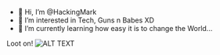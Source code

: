 - 👋 Hi, I’m @HackingMark
- 👀 I’m interested in Tech, Guns n Babes XD
- 🌱 I’m currently learning how easy it is to change the World...

Loot on!
![ALT TEXT](https://media.giphy.com/media/bJ4TVNYNUympPgcpem/giphy.gif)
